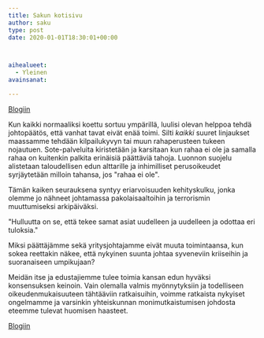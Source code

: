 ```yaml
---
title: Sakun kotisivu
author: saku
type: post
date: 2020-01-01T18:30:01+00:00



aihealueet:
  - Yleinen
avainsanat:

---
```

[Blogiin](/blogi/)

Kun kaikki normaaliksi koettu sortuu ympärillä, luulisi olevan helppoa tehdä johtopäätös, että vanhat tavat eivät enää toimi. Silti <em>kaikki</em> suuret linjaukset maassamme tehdään kilpailukyvyn tai muun rahaperusteen tukeen nojautuen. Sote-palveluita kiristetään ja karsitaan kun rahaa ei ole ja samalla rahaa on kuitenkin palkita erinäisiä päättäviä tahoja. Luonnon suojelu alistetaan taloudellisen edun alttarille ja inhimilliset perusoikeudet syrjäytetään milloin tahansa, jos "rahaa ei ole".

Tämän kaiken seurauksena syntyy eriarvoisuuden kehityskulku, jonka olemme jo nähneet johtamassa pakolaisaaltoihin ja terrorismin muuttumiseksi arkipäiväksi.

"Hulluutta on se, että tekee samat asiat uudelleen ja uudelleen ja odottaa eri tuloksia."

Miksi päättäjämme sekä yritysjohtajamme eivät muuta toimintaansa, kun sokea reettakin näkee, että nykyinen suunta johtaa syveneviin kriiseihin ja suoranaiseen umpikujaan?

Meidän itse ja edustajiemme tulee toimia kansan edun hyväksi konsensuksen keinoin. Vain olemalla valmis myönnytyksiin ja todelliseen oikeudenmukaisuuteen tähtääviin ratkaisuihin, voimme ratkaista nykyiset ongelmamme ja varsinkin yhteiskunnan monimutkaistumisen johdosta eteemme tulevat huomisen haasteet.


[Blogiin](/blogi/)